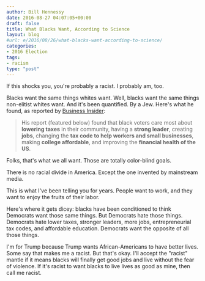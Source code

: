 ```yaml
---
author: Bill Hennessy
date: 2016-08-27 04:07:05+00:00
draft: false
title: What Blacks Want, According to Science
layout: blog
#url: e/2016/08/26/what-blacks-want-according-to-science/
categories:
- 2016 Election
tags:
- racism
type: "post"
---
```


If this shocks you, you're probably a racist. I probably am, too.

Blacks want the same things whites want. Well, blacks want the same things non-elitist whites want. And it's been quantified. By a Jew. Here's what he found, as reported by [Business Insider](https://www.businessinsider.com/howard-moskowitz-donald-trump-2016-8/#-4):



> His report (featured below) found that black voters care most about **lowering taxes** in their community, having a **strong leader**, creating **jobs**, changing the **tax code to help workers and small businesses**, making **college affordable**, and improving the **financial health of the US**.



Folks, that's what we all want. Those are totally color-blind goals.

There is no racial divide in America. Except the one invented by mainstream media.

This is what I've been telling you for years. People want to work, and they want to enjoy the fruits of their labor.

Here's where it gets dicey: blacks have been conditioned to think Democrats want those same things. But Democrats hate those things. Democrats hate lower taxes, stronger leaders, more jobs, entrepreneurial tax codes, and affordable education. Democrats want the opposite of all those things.

I'm for Trump because Trump wants African-Americans to have better lives. Some say that makes me a racist. But that's okay. I'll accept the "racist" mantle if it means blacks will finally get good jobs and live without the fear of violence. If it's racist to want blacks to live lives as good as mine, then call me racist.


